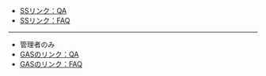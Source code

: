 - [SSリンク：QA](https://docs.google.com/spreadsheets/d/1eAxibGrLQqBS7Rpo_WfrduSxf0oDS9zLC9wd1w6EpmU/edit#gid=0)
- [SSリンク：FAQ](https://docs.google.com/spreadsheets/d/1eAxibGrLQqBS7Rpo_WfrduSxf0oDS9zLC9wd1w6EpmU/edit#gid=0)

---

- 管理者のみ
- [GASのリンク：QA](https://script.google.com/u/0/home/projects/1yr-7dkRxQbtNVFgT1NaTl3q9stydION1OOrWL6ZCInEYd_fhkrAwl3U-/edit)
- [GASのリンク：FAQ](https://script.google.com/u/0/home/projects/1ZlKmbvx383J3hZFG113OYqk3_cm6-OSiJgTP4p9eRmRaUgPN3dyNfbP3/edit)
